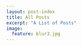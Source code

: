 ```yaml
---
layout: post-index
title: All Posts
excerpt: "A List of Posts"
image:
  feature: blur3.jpg
---
```


